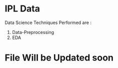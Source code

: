 # IPL Data
Data Science Techniques Performed are :

1) Data-Preprocessing
2) EDA

# File Will be Updated soon
